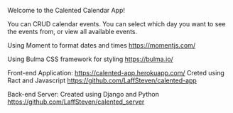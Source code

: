 Welcome to the Calented Calendar App!

You can CRUD calendar events.
You can select which day you want to see the events from, or view all available events.

Using Moment to format dates and times
https://momentjs.com/

Using Bulma CSS framework for styling
https://bulma.io/



Front-end Application: https://calented-app.herokuapp.com/
Creted using Ract and Javascript
https://github.com/LaffSteven/calented-app

Back-end Server:
Created using Django and Python
https://github.com/LaffSteven/calented_server